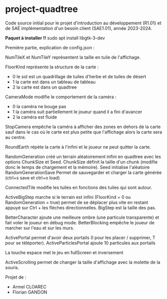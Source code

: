 # project-quadtree
Code source initial pour le projet d'introduction au développement (R1.01) et de SAÉ implémentation d'un besoin client (SAE1.01), année 2023-2024.


**Paquet à installer !!**
sudo apt install libgtk-3-dev

Première partie, explication de config.json :

NumTileX et NumTileY représentent la taille en tuile de l'affichage.

FloorKind représente la structure de la carte :
 - 0 le sol est un quadrillage de tuiles d'herbe et de tuiles de désert
 - 1 la carte est dans un tableau de tableau
 - 2 la carte est dans un quadtree

CameraMode modifie le comportement de la caméra :
- 0 la caméra ne bouge pas
- 1 la caméra suit partiellement le joueur quand il a fini d'avancer
- 2 la caméra est fluide

StopCamera empêche la caméra à afficher des zones en dehors de la carte sauf dans le cas où le carte est plus petite que l'affichage alors la carte sera au centre.

RoundEarth répète la carte à l'infini et le joueur ne peut quitter la carte.

RandomGeneration créé un terrain aléatoirement infini en quadtree avec les options ChunkSize et Seed.
ChunkSize définit la taille d'un chunk (modifie donc le temps de chargement et la mémoire).
Seed initialise l'aléatoire
RandomGenerationSave Permet de sauvegarder et charger la carte générée (ctrl+s save et ctrl+o load)

ConnectedTile modifie les tuiles en fonctions des tuiles qui sont autour.

ActiveBigStep marche si le terrain est infini (FloorKind = 0 ou RandomGeneration = true) permet de se déplacer plus vite en restant appuyé sur Ctrl + les flèches directionnelles.
BigStep est la taille des pas.

BetterCharacter ajoute une meilleure ombre (une particule transparente) et fait voler le joueur en débug mode.
BetterBlocking empêche le joueur de marcher sur l'eau et sur les murs.

ActivePortal permet d'avoir deux portails (I pour les placer / supprimer, T pour se téléporter).
ActiveParticlesPortal ajoute 10 particules aux portails

La touche espace met le jeu en fullScreen et inversement

ActiveScrolling permet de changer la taille d'affichage avec la molette de la souris.

Projet de :
 - Armel CLOAREC
 - Florian GANDON
